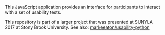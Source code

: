 This JavaScript application provides an interface for participants to interact with a set of usability tests. 

This repository is part of a larger project that was presented at SUNYLA 2017 at Stony Brook University. See also: [markeeaton/usability-python](http://github.com/markeeaton/usability-python)



